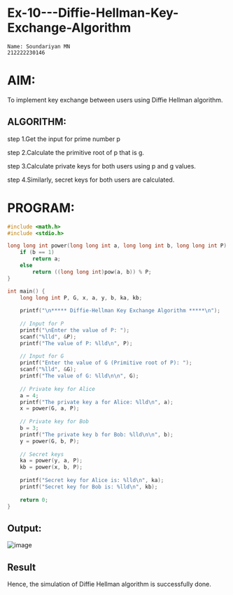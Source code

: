 # Ex-10---Diffie-Hellman-Key-Exchange-Algorithm
```
Name: Soundariyan MN
212222230146
```
<h1>AIM: </h1>

To implement key exchange between users using Diffie Hellman algorithm.

<h2>ALGORITHM:</h2> 

step 1.Get the input for prime number p

step 2.Calculate the primitive root of p that is g.

step 3.Calculate private keys for both users using p and g values. 

step 4.Similarly, secret keys for both users are calculated. 

<h1>PROGRAM:</h1>

```c
#include <math.h>
#include <stdio.h>

long long int power(long long int a, long long int b, long long int P) {
    if (b == 1) 
        return a;
    else 
        return ((long long int)pow(a, b)) % P;
}

int main() {
    long long int P, G, x, a, y, b, ka, kb;
    
    printf("\n***** Diffie-Hellman Key Exchange Algorithm *****\n");
    
    // Input for P
    printf("\nEnter the value of P: ");
    scanf("%lld", &P);
    printf("The value of P: %lld\n", P);
    
    // Input for G
    printf("Enter the value of G (Primitive root of P): ");
    scanf("%lld", &G);
    printf("The value of G: %lld\n\n", G);
    
    // Private key for Alice
    a = 4;
    printf("The private key a for Alice: %lld\n", a);
    x = power(G, a, P);
    
    // Private key for Bob
    b = 3;
    printf("The private key b for Bob: %lld\n\n", b);
    y = power(G, b, P);
    
    // Secret keys
    ka = power(y, a, P);
    kb = power(x, b, P);
    
    printf("Secret key for Alice is: %lld\n", ka);
    printf("Secret key for Bob is: %lld\n", kb);
    
    return 0;
}
```

<h2>Output:</h2>

![image](https://github.com/user-attachments/assets/29483223-1bde-4659-b22d-4fc21a70ec2d)

<h2>Result</h2>

Hence, the simulation of Diffie Hellman algorithm is successfully done.

